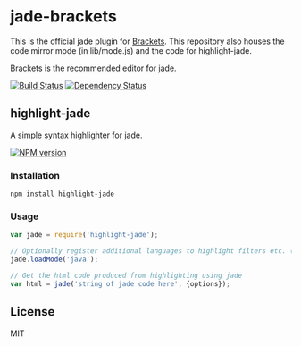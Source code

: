 # jade-brackets

This is the official jade plugin for [Brackets](http://brackets.io/).  This repository also houses the code mirror mode (in lib/mode.js) and the code for highlight-jade.

Brackets is the recommended editor for jade.

[![Build Status](https://travis-ci.org/ForbesLindesay/jade-brackets.png?branch=master)](https://travis-ci.org/ForbesLindesay/jade-brackets)
[![Dependency Status](https://gemnasium.com/ForbesLindesay/jade-brackets.png)](https://gemnasium.com/ForbesLindesay/jade-brackets)

## highlight-jade

A simple syntax highlighter for jade.

[![NPM version](https://badge.fury.io/js/jade-brackets.png)](http://badge.fury.io/js/jade-brackets)

### Installation

```
npm install highlight-jade
```

### Usage

```js
var jade = require('highlight-jade');

// Optionally register additional languages to highlight filters etc. (by default html, js, css and markdown are supported)
jade.loadMode('java');

// Get the html code produced from highlighting using jade
var html = jade('string of jade code here', {options});
```

## License

MIT